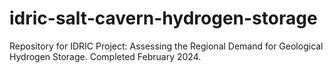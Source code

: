 # idric-salt-cavern-hydrogen-storage
Repository for IDRIC Project: Assessing the Regional Demand for Geological Hydrogen Storage. Completed February 2024.
